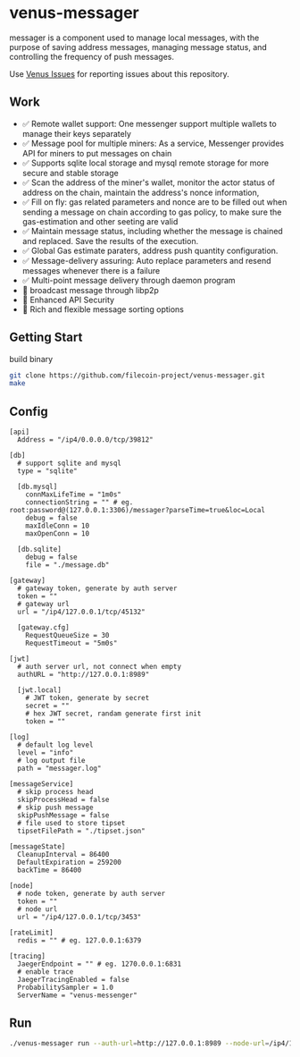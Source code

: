 # venus-messager

messager is a component used to manage local messages, with the purpose of saving address messages, managing message status, and controlling the frequency of push messages.

Use [Venus Issues](https://github.com/filecoin-project/venus/issues) for reporting issues about this repository.

## Work

- ✅ Remote wallet support: One messenger support multiple wallets to manage their keys separately
- ✅ Message pool for multiple miners: As a service, Messenger provides API for miners to put messages on chain
- ✅ Supports sqlite local storage and mysql remote storage for more secure and stable storage
- ✅ Scan the address of the miner's wallet, monitor the actor status of address on the chain, maintain the address's nonce information,
- ✅ Fill on fly: gas related parameters and nonce are to be filled out when sending a message on chain according to gas policy, to make sure the gas-estimation and other seeting are valid
- ✅ Maintain message status, including whether the message is chained and replaced. Save the results of the execution.
- ✅ Global Gas estimate paraters, address push quantity configuration.
- ✅ Message-delivery assuring: Auto replace parameters and resend messages whenever there is a failure
- ✅ Multi-point message delivery through daemon program
- 🚧 broadcast message through libp2p
- 🔲 Enhanced API Security
- 🔲 Rich and flexible message sorting options


## Getting Start

build binary
```sh
git clone https://github.com/filecoin-project/venus-messager.git
make
```

## Config

```
[api]
  Address = "/ip4/0.0.0.0/tcp/39812"

[db]
  # support sqlite and mysql
  type = "sqlite"

  [db.mysql]
    connMaxLifeTime = "1m0s"
    connectionString = "" # eg. root:password@(127.0.0.1:3306)/messager?parseTime=true&loc=Local
    debug = false
    maxIdleConn = 10
    maxOpenConn = 10

  [db.sqlite]
    debug = false
    file = "./message.db"

[gateway]
  # gateway token, generate by auth server
  token = ""
  # gateway url
  url = "/ip4/127.0.0.1/tcp/45132"

  [gateway.cfg]
    RequestQueueSize = 30
    RequestTimeout = "5m0s"

[jwt]
  # auth server url, not connect when empty
  authURL = "http://127.0.0.1:8989"

  [jwt.local]
    # JWT token, generate by secret
    secret = ""
    # hex JWT secret, randam generate first init
    token = ""

[log]
  # default log level
  level = "info"
  # log output file
  path = "messager.log"

[messageService]
  # skip process head
  skipProcessHead = false
  # skip push message
  skipPushMessage = false
  # file used to store tipset
  tipsetFilePath = "./tipset.json"

[messageState]
  CleanupInterval = 86400
  DefaultExpiration = 259200
  backTime = 86400

[node]
  # node token, generate by auth server
  token = ""
  # node url
  url = "/ip4/127.0.0.1/tcp/3453"

[rateLimit]
  redis = "" # eg. 127.0.0.1:6379

[tracing]
  JaegerEndpoint = "" # eg. 1270.0.0.1:6831
  # enable trace
  JaegerTracingEnabled = false
  ProbabilitySampler = 1.0
  ServerName = "venus-messenger"
```

## Run

```sh
./venus-messager run --auth-url=http://127.0.0.1:8989 --node-url=/ip4/127.0.0.1/tcp/3453 --gateway-url=/ip4/127.0.0.1/tcp/45132 --auth-token=<auth-token>
```